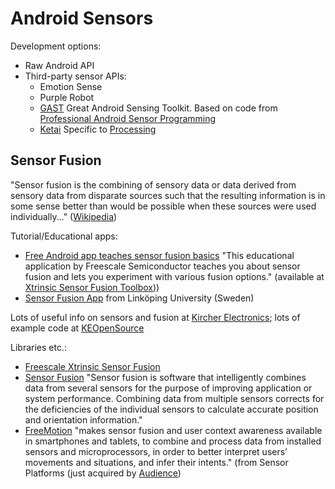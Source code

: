 # Android Sensors

Development options:

* Raw Android API
* Third-party sensor APIs:
  * Emotion Sense
  * Purple Robot
  * [GAST](https://github.com/gast-lib/gast-lib) Great Android Sensing
Toolkit.  Based on code from
[ Professional Android Sensor Programming](http://www.wiley.com/WileyCDA/WileyTitle/productCd-1118183487.html)
  * [Ketai](https://code.google.com/p/ketai/) Specific to [Processing](http://processing.org/)

## Sensor Fusion

"Sensor fusion is the combining of sensory data or data derived from
sensory data from disparate sources such that the resulting
information is in some sense better than would be possible when these
sources were used individually..."
([Wikipedia](http://en.wikipedia.org/wiki/Sensor_fusion))

Tutorial/Educational apps:

* [Free Android app teaches sensor fusion basics](https://community.freescale.com/community/the-embedded-beat/blog/2013/04/08/free-android-app-teaches-sensor-fusion-basics)
"This educational application by Freescale Semiconductor teaches you
about sensor fusion and lets you experiment with various fusion
options." (available at [Xtrinsic Sensor Fusion Toolbox](https://play.google.com/store/apps/details?id=com.freescale.sensors.sfusion&feature=search_result)))
* [Sensor Fusion App](http://users.isy.liu.se/en/rt/fredrik/app/) from Linköping University (Sweden)

Lots of useful info on sensors and fusion at
[Kircher Electronics](http://www.kircherelectronics.com/blog/); lots
of example code at [KEOpenSource](https://github.com/KEOpenSource)

Libraries etc.:

* [Freescale Xtrinsic Sensor Fusion](http://www.freescale.com/webapp/sps/site/overview.jsp?code=XTRSICSNSTLBOX&tid=vansensorfusion)
* [Sensor Fusion](http://www.kionix.com/sensor-fusion) "Sensor
    fusion is software that intelligently combines data from several
    sensors for the purpose of improving application or system
    performance. Combining data from multiple sensors corrects for the
    deficiencies of the individual sensors to calculate accurate
    position and orientation information."
* [FreeMotion](http://www.sensorplatforms.com/freemotion-library/)
    "makes sensor fusion and user context awareness available in
    smartphones and tablets, to combine and process data from
    installed sensors and microprocessors, in order to better
    interpret users’ movements and situations, and infer their
    intents." (from Sensor Platforms (just acquired by
    [Audience](http://audience.com/component/zoo/item/audience-completes-acquisition-of-sensor-platformsw))

